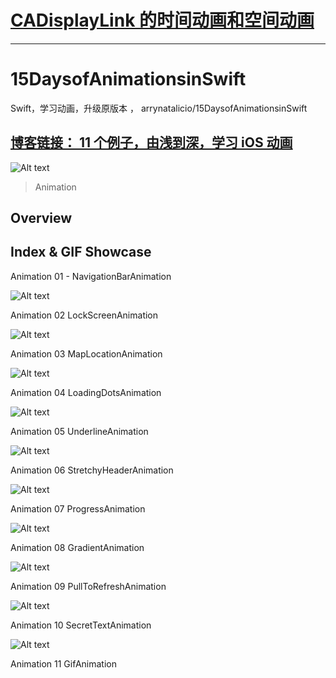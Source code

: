 # [CADisplayLink 的时间动画和空间动画 ](https://juejin.cn/post/7012923828783284254)




<hr>










# 15DaysofAnimationsinSwift
Swift，学习动画，升级原版本 ， arrynatalicio/15DaysofAnimationsinSwift


## [博客链接： 11 个例子，由浅到深，学习 iOS 动画](https://juejin.im/post/5db30098e51d452a091fe16b)



![Alt text](https://raw.githubusercontent.com/coyingcat/15DaysofAnimationsinSwift/master/github-cover-image.png)


> Animation 

## Overview ##


## Index & GIF Showcase ##

Animation 01 - NavigationBarAnimation

![Alt text](https://raw.githubusercontent.com/coyingcat/15DaysofAnimationsinSwift/master/Anima_01%20-%20NavigationBar/NavigationBarAnimation.gif)

Animation 02 LockScreenAnimation

![Alt text](https://raw.githubusercontent.com/coyingcat/15DaysofAnimationsinSwift/master/Anima_02%20-%20LockScreen/LockScreenAnimation.gif)

Animation 03 MapLocationAnimation

![Alt text](https://raw.githubusercontent.com/coyingcat/15DaysofAnimationsinSwift/master/Anima_03%20-%20MapLocation/MapLocationAnimation.gif)

Animation 04 LoadingDotsAnimation

![Alt text](https://raw.githubusercontent.com/coyingcat/15DaysofAnimationsinSwift/master/Anima_04%20-%20LoadingDots/LoadingDotsAnimation.gif)

Animation 05 UnderlineAnimation

![Alt text](https://raw.githubusercontent.com/coyingcat/15DaysofAnimationsinSwift/master/Anima_05%20-%20Underline/UnderlineAnimation.gif)

Animation 06 StretchyHeaderAnimation

![Alt text](https://github.com/coyingcat/15DaysofAnimationsinSwift/raw/master/Anima_06%20-%20StretchyHeader/StretchyHeaderAnimation.gif)

Animation 07 ProgressAnimation

![Alt text](https://raw.githubusercontent.com/coyingcat/15DaysofAnimationsinSwift/master/Anima_07%20-%20Progress/ProgressAnimation.gif)

Animation 08 GradientAnimation

![Alt text](https://raw.githubusercontent.com/coyingcat/15DaysofAnimationsinSwift/master/Anima_08%20-%20Gradient/GradientAnimation.gif)

Animation 09 PullToRefreshAnimation

![Alt text](https://raw.githubusercontent.com/coyingcat/15DaysofAnimationsinSwift/master/Anima_09%20-%20PullToRefresh/PullToRefreshAnimation.gif)

Animation 10 SecretTextAnimation

![Alt text](https://github.com/coyingcat/15DaysofAnimationsinSwift/raw/master/Anima_10%20-%20SecretText/SecretTextAnimation.gif)

Animation 11 GifAnimation

